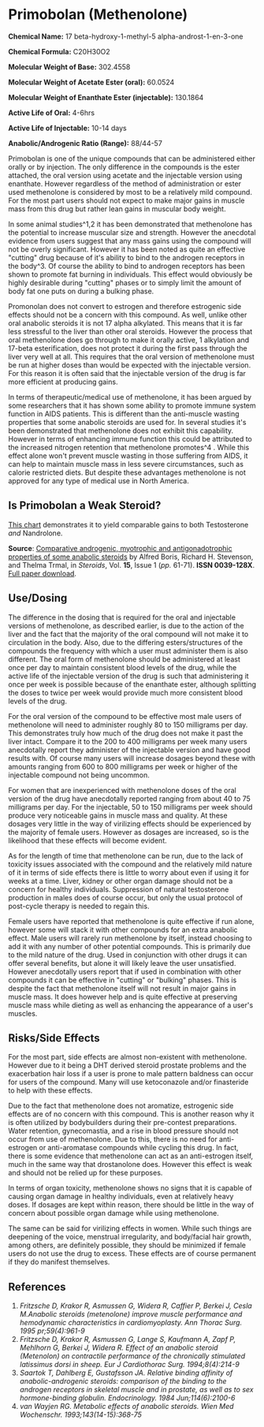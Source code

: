 # Primobolan (Methenolone)

**Chemical Name:** 17 beta-hydroxy-1-methyl-5 alpha-androst-1-en-3-one

**Chemical Formula:** C20H30O2

**Molecular Weight of Base:** 302.4558 

**Molecular Weight of Acetate Ester (oral):** 60.0524 

**Molecular Weight of Enanthate Ester (injectable):** 130.1864

**Active Life of Oral:** 4-6hrs

**Active Life of Injectable:** 10-14 days

**Anabolic/Androgenic Ratio (Range):** 88/44-57

Primobolan is one of the unique compounds that can be administered either orally or by injection. The only difference in the compounds is the ester attached, the oral version using acetate and the injectable version using enanthate. However regardless of the method of administration or ester used methenolone is considered by most to be a relatively mild compound. For the most part users should not expect to make major gains in muscle mass from this drug but rather lean gains in muscular body weight. 

In some animal studies^1,2 it has been demonstrated that methenolone has the potential to increase muscular size and strength. However the anecdotal evidence from users suggest that any mass gains using the compound will not be overly significant. However it has been noted as quite an effective "cutting" drug because of it's ability to bind to the androgen receptors in the body^3. Of course the ability to bind to androgen receptors has been shown to promote fat burning in individuals. This effect would obviously be highly desirable during "cutting" phases or to simply limit the amount of body fat one puts on during a bulking phase.

Promonolan does not convert to estrogen and therefore estrogenic side effects should not be a concern with this compound. As well, unlike other oral anabolic steroids it is not 17 alpha alkylated. This means that it is far less stressful to the liver than other oral steroids. However the process that oral methenolone does go through to make it orally active, 1 alkylation and 17-beta esterification, does not protect it during the first pass through the liver very well at all. This requires that the oral version of methenolone must be run at higher doses than would be expected with the injectable version. For this reason it is often said that the injectable version of the drug is far more efficient at producing gains. 

In terms of therapeutic/medical use of methenolone, it has been argued by some researchers that it has shown some ability to promote immune system function in AIDS patients. This is different than the anti-muscle wasting properties that some anabolic steroids are used for. In several studies it's been demonstrated that methenolone does not exhibit this capability. However in terms of enhancing immune function this could be attributed to the increased nitrogen retention that methenolone promotes^4 . While this effect alone won't prevent muscle wasting in those suffering from AIDS, it can help to maintain muscle mass in less severe circumstances, such as calorie restricted diets. But despite these advantages methenolone is not approved for any type of medical use in North America.

## Is Primobolan a Weak Steroid?

[This chart](https://imgur.com/f4paBmR) demonstrates it to yield comparable gains to both Testosterone *and* Nandrolone.

**Source**: [Comparative androgenic, myotrophic and antigonadotrophic properties of some anabolic steroids](https://www.sciencedirect.com/science/article/abs/pii/S0039128X70800046) by Alfred Boris, Richard H. Stevenson, and Thelma Trmal, in *Steroids*, Vol. **15**, Issue 1 (*pp.* 61-71). **ISSN 0039-128X**. [Full paper download](https://ur.booksc.eu/book/20356389/0768cc/).

## Use/Dosing

The difference in the dosing that is required for the oral and injectable versions of methenolone, as described earlier, is due to the action of the liver and the fact that the majority of the oral compound will not make it to circulation in the body. Also, due to the differing esters/structures of the compounds the frequency with which a user must administer them is also different. The oral form of methenolone should be administered at least once per day to maintain consistent blood levels of the drug, while the active life of the injectable version of the drug is such that administering it once per week is possible because of the enanthate ester, although splitting the doses to twice per week would provide much more consistent blood levels of the drug. 

For the oral version of the compound to be effective most male users of methenolone will need to administer roughly 80 to 150 milligrams per day. This demonstrates truly how much of the drug does not make it past the liver intact. Compare it to the 200 to 400 milligrams per week many users anecdotally report they administer of the injectable version and have good results with. Of course many users will increase dosages beyond these with amounts ranging from 600 to 800 milligrams per week or higher of the injectable compound not being uncommon. 

For women that are inexperienced with methenolone doses of the oral version of the drug have anecdotally reported ranging from about 40 to 75 milligrams per day. For the injectable, 50 to 150 milligrams per week should produce very noticeable gains in muscle mass and quality. At these dosages very little in the way of virilizing effects should be experienced by the majority of female users. However as dosages are increased, so is the likelihood that these effects will become evident.

As for the length of time that methenolone can be run, due to the lack of toxicity issues associated with the compound and the relatively mild nature of it in terms of side effects there is little to worry about even if using it for weeks at a time. Liver, kidney or other organ damage should not be a concern for healthy individuals. Suppression of natural testosterone production in males does of course occur, but only the usual protocol of post-cycle therapy is needed to regain this. 

Female users have reported that methenolone is quite effective if run alone, however some will stack it with other compounds for an extra anabolic effect. Male users will rarely run methenolone by itself, instead choosing to add it with any number of other potential compounds. This is primarily due to the mild nature of the drug. Used in conjunction with other drugs it can offer several benefits, but alone it will likely leave the user unsatisfied. However anecdotally users report that if used in combination with other compounds it can be effective in "cutting" or "bulking" phases. This is despite the fact that methenolone itself will not result in major gains in muscle mass. It does however help and is quite effective at preserving muscle mass while dieting as well as enhancing the appearance of a user's muscles. 

## Risks/Side Effects

For the most part, side effects are almost non-existent with methenolone. However due to it being a DHT derived steroid prostate problems and the exacerbation hair loss if a user is prone to male pattern baldness can occur for users of the compound. Many will use ketoconazole and/or finasteride to help with these effects.

Due to the fact that methenolone does not aromatize, estrogenic side effects are of no concern with this compound. This is another reason why it is often utilized by bodybuilders during their pre-contest preparations. Water retention, gynecomastia, and a rise in blood pressure should not occur from use of methenolone. Due to this, there is no need for anti-estrogen or anti-aromatase compounds while cycling this drug. In fact, there is some evidence that methenolone can act as an anti-estrogen itself, much in the same way that drostanolone does. However this effect is weak and should not be relied up for these purposes.

In terms of organ toxicity, methenolone shows no signs that it is capable of causing organ damage in healthy individuals, even at relatively heavy doses. If dosages are kept within reason, there should be little in the way of concern about possible organ damage while using methenolone.

The same can be said for virilizing effects in women. While such things are deepening of the voice, menstrual irregularity, and body/facial hair growth, among others, are definitely possible, they should be minimized if female users do not use the drug to excess. These effects are of course permanent if they do manifest themselves.

## References

1. *Fritzsche D, Krakor R, Asmussen G, Widera R, Caffier P, Berkei J, Cesla M.Anabolic steroids (metenolone) improve muscle performance and hemodynamic characteristics in cardiomyoplasty. Ann Thorac Surg. 1995 pr;59(4):961-9*
2. *Fritzsche D, Krakor R, Asmussen G, Lange S, Kaufmann A, Zapf P, Mehlhorn G, Berkei J, Widera R. Effect of an anabolic steroid (Metenolon) on contractile performance of the chronically stimulated latissimus dorsi in sheep. Eur J Cardiothorac Surg. 1994;8(4):214-9*
3. *Saartok T, Dahlberg E, Gustafsson JA. Relative binding affinity of anabolic-androgenic steroids: comparison of the binding to the androgen receptors in skeletal muscle and in prostate, as well as to sex hormone-binding globulin. Endocrinology. 1984 Jun;114(6):2100-6*
4. *van Wayjen RG. Metabolic effects of anabolic steroids. Wien Med Wochenschr. 1993;143(14-15):368-75*